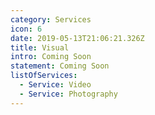 ```yaml
---
category: Services
icon: 6
date: 2019-05-13T21:06:21.326Z
title: Visual
intro: Coming Soon
statement: Coming Soon
listOfServices:
  - Service: Video
  - Service: Photography
---
```


